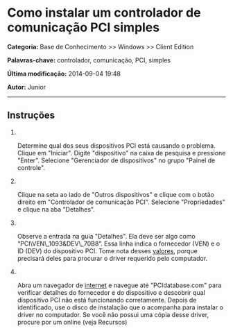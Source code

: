 # Como instalar um controlador de comunicação PCI simples

**Categoria:** Base de Conhecimento >> Windows >> Client Edition

**Palavras-chave:** controlador, comunicação, PCI, simples

**Última modificação:** 2014-09-04 19:48

**Autor:** Junior

---

<h2 class="instructions"><span>Instruções</span></h2>
<ol class="steps">
<li class="stepwrap"><span class="stepnumber"><br /></span>
<div class="stepmeat">
<div id="HOTWordsTxt">
<p class="intelliTXT">Determine qual dos seus dispositivos PCI está causando o problema. Clique em "Iniciar". Digite "dispositivo" na caixa de pesquisa e pressione "Enter". Selecione "Gerenciador de dispositivos" no grupo "Painel de controle".</p>
</div>
</div>
</li>
<li class="stepwrap"><span class="stepnumber"><br /></span>
<div class="stepmeat">
<div id="HOTWordsTxt">
<p class="intelliTXT">Clique na seta ao lado de "Outros dispositivos" e clique com o botão direito em "Controlador de comunicação PCI". Selecione "Propriedades" e clique na aba "Detalhes".</p>
</div>
</div>
</li>
<li class="stepwrap"><span class="stepnumber"><br /></span>
<div class="stepmeat">
<div id="HOTWordsTxt">
<p class="intelliTXT">Observe a entrada na guia "Detalhes". Ela deve ser algo como “PCI\VEN\_1093&DEV\_70B8”. Essa linha indica o fornecedor (VEN) e o ID (DEV) do dispositivo PCI. Tome nota desses <a href="http://www.ehow.com.br/instalar-controlador-comunicacao-pci-simples-como\_44385/#" rel="nofollow">valores</a>, porque precisará deles para procurar o driver requerido pelo computador.</p>
</div>
</div>
</li>
<li class="stepwrap"><span class="stepnumber"><br /></span>
<div class="stepmeat">
<div id="HOTWordsTxt">
<p class="intelliTXT">Abra um navegador de <a href="http://www.ehow.com.br/instalar-controlador-comunicacao-pci-simples-como\_44385/#" rel="nofollow">internet</a> e navegue até "PCIdatabase.com" para verificar detalhes do fornecedor e do dispositivo e descobrir qual dispositivo PCI não está funcionando corretamente. Depois de identificado, use o disco de instalação que o acompanha para instalar o driver no computador. Se você não possui uma cópia desse driver, procure por um online (veja Recursos)</p>
<p class="intelliTXT"> </p>
</div>
</div>
</li>
</ol>